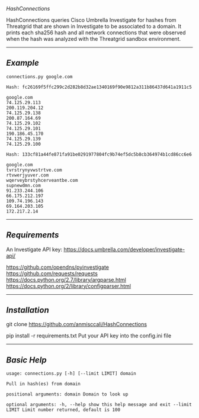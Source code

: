 *HashConnections*

HashConnections queries Cisco Umbrella Investigate for hashes from Threatgrid that are shown in Investigate to be associated to a domain. It prints each sha256 hash and all network connections that were observed when the hash was analyzed with the Threatgrid sandbox environment.

---
*Example*
---

```
connections.py google.com

Hash: fc26169f5ffc299c2d282b8d32ae1340169f90e9812a311b86437d641a1911c5

google.com
74.125.29.113
200.119.204.12
74.125.29.138
200.87.164.69
74.125.29.102
74.125.29.101
190.186.45.170
74.125.29.139
74.125.29.100

Hash: 133cf81a44fe871fa91be0291977804fc9b74ef5dc5b8cb364974b1cd86cc6e6

google.com
tvrstrynyvwstrtve.com
rtvwerjyuver.com
wqerveybrstyhcerveantbe.com
supnewdmn.com
91.233.244.106
66.175.212.197
109.74.196.143
69.164.203.105
172.217.2.14
```
---
*Requirements*
---
An Investigate API key: https://docs.umbrella.com/developer/investigate-api/

https://github.com/opendns/pyinvestigate
https://github.com/requests/requests
https://docs.python.org/2.7/library/argparse.html
https://docs.python.org/2/library/configparser.html

---
*Installation*
---

git clone https://github.com/anmisccali/HashConnections

pip install -r requirements.txt
Put your API key into the config.ini file

---
*Basic Help*
---

```
usage: connections.py [-h] [--limit LIMIT] domain

Pull in hash(es) from domain

positional arguments: domain Domain to look up

optional arguments: -h, --help show this help message and exit --limit LIMIT Limit number returned, default is 100
